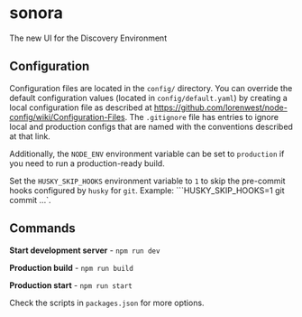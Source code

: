 # sonora

The new UI for the Discovery Environment

## Configuration

Configuration files are located in the `config/` directory. You can override the default configuration values (located in `config/default.yaml`) by creating a local configuration file as described at https://github.com/lorenwest/node-config/wiki/Configuration-Files. The `.gitignore` file has entries to ignore local and production configs that are named with the conventions described at that link.

Additionally, the `NODE_ENV` environment variable can be set to `production` if you need to run a production-ready build.

Set the `HUSKY_SKIP_HOOKS` environment variable to `1` to skip the pre-commit hooks configured by `husky` for `git`. Example: ```HUSKY_SKIP_HOOKS=1 git commit ...`.

## Commands

**Start development server** - ```npm run dev```

**Production build** -  ```npm run build```

**Production start** - ```npm run start```

Check the scripts in `packages.json` for more options.
